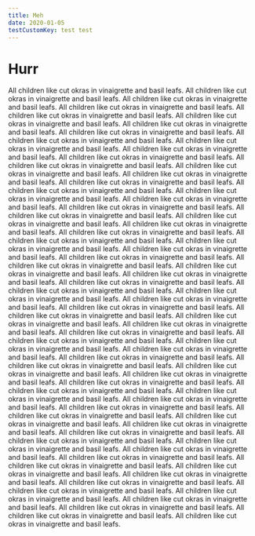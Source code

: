 ```yaml
---
title: Meh
date: 2020-01-05
testCustomKey: test test
---
```


# Hurr

All children like cut okras in vinaigrette and basil leafs.
All children like cut okras in vinaigrette and basil leafs.
All children like cut okras in vinaigrette and basil leafs.
All children like cut okras in vinaigrette and basil leafs.
All children like cut okras in vinaigrette and basil leafs.
All children like cut okras in vinaigrette and basil leafs.
All children like cut okras in vinaigrette and basil leafs.
All children like cut okras in vinaigrette and basil leafs.
All children like cut okras in vinaigrette and basil leafs.
All children like cut okras in vinaigrette and basil leafs.
All children like cut okras in vinaigrette and basil leafs.
All children like cut okras in vinaigrette and basil leafs.
All children like cut okras in vinaigrette and basil leafs.
All children like cut okras in vinaigrette and basil leafs.
All children like cut okras in vinaigrette and basil leafs.
All children like cut okras in vinaigrette and basil leafs.
All children like cut okras in vinaigrette and basil leafs.
All children like cut okras in vinaigrette and basil leafs.
All children like cut okras in vinaigrette and basil leafs.
All children like cut okras in vinaigrette and basil leafs.
All children like cut okras in vinaigrette and basil leafs.
All children like cut okras in vinaigrette and basil leafs.
All children like cut okras in vinaigrette and basil leafs.
All children like cut okras in vinaigrette and basil leafs.
All children like cut okras in vinaigrette and basil leafs.
All children like cut okras in vinaigrette and basil leafs.
All children like cut okras in vinaigrette and basil leafs.
All children like cut okras in vinaigrette and basil leafs.
All children like cut okras in vinaigrette and basil leafs.
All children like cut okras in vinaigrette and basil leafs.
All children like cut okras in vinaigrette and basil leafs.
All children like cut okras in vinaigrette and basil leafs.
All children like cut okras in vinaigrette and basil leafs.
All children like cut okras in vinaigrette and basil leafs.
All children like cut okras in vinaigrette and basil leafs.
All children like cut okras in vinaigrette and basil leafs.
All children like cut okras in vinaigrette and basil leafs.
All children like cut okras in vinaigrette and basil leafs.
All children like cut okras in vinaigrette and basil leafs.
All children like cut okras in vinaigrette and basil leafs.
All children like cut okras in vinaigrette and basil leafs.
All children like cut okras in vinaigrette and basil leafs.
All children like cut okras in vinaigrette and basil leafs.
All children like cut okras in vinaigrette and basil leafs.
All children like cut okras in vinaigrette and basil leafs.
All children like cut okras in vinaigrette and basil leafs.
All children like cut okras in vinaigrette and basil leafs.
All children like cut okras in vinaigrette and basil leafs.
All children like cut okras in vinaigrette and basil leafs.
All children like cut okras in vinaigrette and basil leafs.
All children like cut okras in vinaigrette and basil leafs.
All children like cut okras in vinaigrette and basil leafs.
All children like cut okras in vinaigrette and basil leafs.
All children like cut okras in vinaigrette and basil leafs.
All children like cut okras in vinaigrette and basil leafs.
All children like cut okras in vinaigrette and basil leafs.
All children like cut okras in vinaigrette and basil leafs.
All children like cut okras in vinaigrette and basil leafs.
All children like cut okras in vinaigrette and basil leafs.
All children like cut okras in vinaigrette and basil leafs.
All children like cut okras in vinaigrette and basil leafs.
All children like cut okras in vinaigrette and basil leafs.
All children like cut okras in vinaigrette and basil leafs.
All children like cut okras in vinaigrette and basil leafs.
All children like cut okras in vinaigrette and basil leafs.
All children like cut okras in vinaigrette and basil leafs.
All children like cut okras in vinaigrette and basil leafs.
All children like cut okras in vinaigrette and basil leafs.
All children like cut okras in vinaigrette and basil leafs.
All children like cut okras in vinaigrette and basil leafs.
